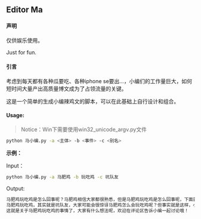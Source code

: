 ## Editor Ma

#### 声明

仅供娱乐使用。

Just for fun.



#### 引言

考虑到每天都有各种瓜要吃、各种iphone se要出...，小编们的工作量巨大，如何短时间大量产出高质量博文成为了占领流量的关键。



这是一个简单的生成小编辣鸡文的脚本，可以在此基础上自行设计和组合。



#### Usage: 

> Notice：Win下需要使用win32_unicode_argv.py文件

```bash
python 马小编.py -a <主体> -b <事件> -c <别名>
```



**示例：**

Input：

```bash
python 马小编.py -a 马肥鸡 -b 玩吃鸡 -c 坑队友
```

Output:

```bash
马肥鸡玩吃鸡是怎么回事呢？马肥鸡相信大家都很熟悉，但是马肥鸡玩吃鸡是怎么回事呢，下面就让小编带大家一起了解吧。
马肥鸡玩吃鸡，其实就是坑队友，大家可能会很惊讶马肥鸡怎么会玩吃鸡呢？但事实就是这样，小编也感到非常惊讶。
这就是关于马肥鸡玩吃鸡的事情了，大家有什么想法呢，欢迎在评论区告诉小编一起讨论哦！
```

